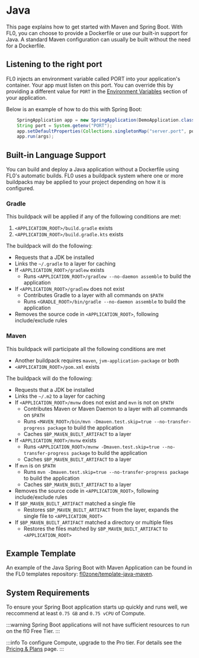 ---
---

# Java

This page explains how to get started with Maven and Spring Boot. With FL0, you can choose to provide a Dockerfile or use our built-in support for Java. A standard Maven configuration can usually be built without the need for a Dockerfile.

## Listening to the right port

FL0 injects an environment variable called PORT into your application's container. Your app must listen on this port. You can override this by providing a different value for `PORT` in the [Environment Variables](../platform/environment-variables) section of your application.

Below is an example of how to do this with Spring Boot:

```java
    SpringApplication app = new SpringApplication(DemoApplication.class);
    String port = System.getenv("PORT");
    app.setDefaultProperties(Collections.singletonMap("server.port", port == null ? "8080" : port));
    app.run(args);
```

## Built-in Language Support

You can build and deploy a Java application without a Dockerfile using FL0's automatic builds. FL0 uses a buildpack system where one or more buildpacks may be applied to your project depending on how it is configured.

### Gradle

This buildpack will be applied if any of the following conditions are met:

1. `<APPLICATION_ROOT>/build.gradle` exists
2. `<APPLICATION_ROOT>/build.gradle.kts` exists

The buildpack will do the following:

- Requests that a JDK be installed
- Links the `~/.gradle` to a layer for caching
- If `<APPLICATION_ROOT>/gradlew` exists
  - Runs `<APPLICATION_ROOT>/gradlew --no-daemon assemble` to build the application
- If `<APPLICATION_ROOT>/gradlew` does not exist
  - Contributes Gradle to a layer with all commands on `$PATH`
  - Runs `<GRADLE_ROOT>/bin/gradle --no-daemon assemble` to build the application
- Removes the source code in `<APPLICATION_ROOT>`, following include/exclude rules

### Maven

This buildpack will participate all the following conditions are met

- Another buildpack requires `maven`, `jvm-application-package` or both
- `<APPLICATION_ROOT>/pom.xml` exists

The buildpack will do the following:

- Requests that a JDK be installed
- Links the `~/.m2` to a layer for caching
- If `<APPLICATION_ROOT>/mvnw` does not exist and `mvn` is not on `$PATH`
  - Contributes Maven or Maven Daemon to a layer with all commands on `$PATH`
  - Runs `<MAVEN_ROOT>/bin/mvn -Dmaven.test.skip=true --no-transfer-progress package` to build the application
  - Caches `$BP_MAVEN_BUILT_ARTIFACT` to a layer
- If `<APPLICATION_ROOT>/mvnw` exists
  - Runs `<APPLICATION_ROOT>/mvnw -Dmaven.test.skip=true --no-transfer-progress package` to build the application
  - Caches `$BP_MAVEN_BUILT_ARTIFACT` to a layer
- If `mvn` is on `$PATH`
  - Runs `mvn -Dmaven.test.skip=true --no-transfer-progress package` to build the application
  - Caches `$BP_MAVEN_BUILT_ARTIFACT` to a layer
- Removes the source code in `<APPLICATION_ROOT>`, following include/exclude rules
- If `$BP_MAVEN_BUILT_ARTIFACT` matched a single file
  - Restores `$BP_MAVEN_BUILT_ARTIFACT` from the layer, expands the single file to `<APPLICATION_ROOT>`
- If `$BP_MAVEN_BUILT_ARTIFACT` matched a directory or multiple files
  - Restores the files matched by `$BP_MAVEN_BUILT_ARTIFACT` to `<APPLICATION_ROOT>`

## Example Template

An example of the Java Spring Boot with Maven Application can be found in the FL0 templates repository: [fl0zone/template-java-maven](https://github.com/fl0zone/template-java-maven).

## System Requirements

To ensure your Spring Boot application starts up quickly and runs well, we reccommend at least `0.75 GB` and `0.75 vCPU` of Compute.

:::warning
Spring Boot applications will not have sufficient resources to run on the fl0 Free Tier.
:::

:::info
To configure Compute, upgrade to the Pro tier. For details see the [Pricing & Plans](/docs/platform/pricing-plans#upgrading-a-workspace) page.
:::
